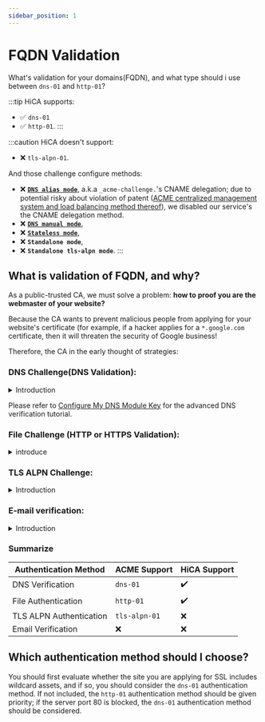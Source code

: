 ```yaml
---
sidebar_position: 1
---
```


# FQDN Validation

What's validation for your domains(FQDN), and what type should i use between `dns-01` and `http-01`?

:::tip
HiCA supports: 
- :white_check_mark: `dns-01`
- :white_check_mark: `http-01`.
:::

:::caution
HiCA doesn't support:
- :x: `tls-alpn-01`.
  
And those challenge configure methods:
- :x: [**`DNS alias mode`**](https://github.com/acmesh-official/acme.sh/wiki/DNS-alias-mode), a.k.a `_acme-challenge.`'s CNAME delegation; due to potential risky about violation of patent ([ACME centralized management system and load balancing method thereof](https://patentimages.storage.googleapis.com/6d/64/3f/b5f66e055c6717/US11316703.pdf)), we disabled our service's the CNAME delegation method.
- :x: [**`DNS manual mode`**](https://github.com/acmesh-official/acme.sh/wiki/DNS-manual-mode),
- :x: [**`Stateless mode`**](https://github.com/acmesh-official/acme.sh/wiki/Stateless-Mode),
- :x: **`Standalone mode`**,
- :x: **`Standalone tls-alpn mode`**.
:::

## What is validation of FQDN, and why?

As a public-trusted CA, we must solve a problem: **how to proof you are the webmaster of your website?**

Because the CA wants to prevent malicious people from applying for your website's certificate (for example, if a hacker applies for a `*.google.com` certificate, then it will threaten the security of Google business!

Therefore, the CA in the early thought of strategies:

### **DNS Challenge(DNS Validation)**: 

<details>
<summary> Introduction </summary>

Ask for registrant to create a DNS record, to proof the ownership of the website.

ACME's DNS challenge was defined `dns-01`.

:::danger warning
In HiCA, wildcard certificate must `dns-01` challenge.
:::


Those situation are DNS validations:：

```bash title="in ACME"
_acme-challenge.<YOUR_DOMAIN>   TXT   tn7UzQBPFq03WOrAs9lyGsOLfWVeZvzikU8.TpQY6VzddC6ZI3A1wtia
```

```bash title="in DigiCert"
_dnsauth.<YOUR_DOMAIN>   TXT   fD2WaHbkRDkRk4tbS1n91LGV6Mh8rbaJPtr
```

```bash title="in Sectigo、SSL.com"
_203E9A41095FD4DC3C7EC8F877CF83CE.<YOUR_DOMAIN>   CNAME   3FB6CDD546409985A0A193EE8BDDF8DE.A041DF8B9192FCBEC0C585EF51FF0FEB.CC65A.trust-provider.com
```

```bash title="in GlobalSign"
@.<YOUR_DOMAIN>       TXT   globalsign-domain-verification=FkSDOqIL1EPGT1rrbV9DsaS3R5xKh6m2Pw0FsmzrjZ
```

> Off topic: For why parsing host headers either start with `@` or `_`, see this article by our researchers：[《Interesting PKI/CA (1) Why does the application for certificate verification begin with "_"》](https://zhuanlan.zhihu.com/p/348254463?)。


After the resolution is completed, the applicant needs to inform the CA, and the CA will query the corresponding DNS host. If the resolution value matches, the applicant is considered eligible.

In `acme.sh` + `HiCA`, the way to use dns authentication is:
```bash title="Note that the command to set up the DNS API has not been executed here, so it is wrong!"
acme.sh --issue \
  -d "<YOUR_DOMAIN>" \ # Put your domain name here, you can wildcard, such as `*.example.com`
  --dns dns_dp \ # Put your DNS provider here, like dns_dp (DNSPod), dns_cf (CloudFlare)
  --days=150 \ # Automatic renewal on day 150
  --server https://acme.hi.cn/directory
```

The DNS API requires API permissions, so we need `export XX_API=<API_KEY>...` to set it.

```bash title="Set up DNS API"
export DP_Id=<你的DNSPod的API ID>
export DP_Key=<你的DNSPod的API Key>
```

#### shortcoming:
  - There is a risk of keeping API credentials on the web server.
  - Your DNS provider may not provide the API.
  - Your DNS API may not be able to provide information about the update time.

</details>

Please refer to [Configure My DNS Module Key](configuration-your-dns-provider.md) for the advanced DNS verification tutorial.


### **File Challenge (HTTP or HTTPS Validation)**:

<details>
<summary>introduce</summary>

If this verification is selected, the CA will require the applicant to upload a text file (content required) to the server to prove the applicant's domain name control qualification.

DNS validation in ACME is defined as `http-01`.

:::danger warning
ACME does not support `HTTPS` authentication (:443), only `HTTP` (:80).
:::

#### advantage:
   - It can be easily automated without additional knowledge about domain name configuration.
   - It allows hosting providers to issue certificates for domains that point to them via CNAME.
   - It works with off-the-shelf web servers.

#### shortcoming:
   - If your ISP blocks port 80, the verification will not work properly (this is more common in residential ISPs and some domestic computer rooms that block 80 by default).
   - We do not allow you to use this authentication method to issue wildcard certificates.
   - If you have multiple web servers, you must ensure that the file is available on all of them.

</details>

### **TLS ALPN Challenge**: 

<details>
<summary>Introduction</summary>

DNS validation in ACME is defined as `tls-alpn-01`.

Because HiCA does not support this verification method, it will not be described in detail here.

:::danger warning
ACME supports `tls-alpn-01` authentication, but HiCA does not.
:::

</details>

### **E-mail verification**: 

<details>

<summary>Introduction</summary>

:::danger warning
ACME does not support email verification (because it cannot be automated).
:::

Select this verification, the CA will send an email to the selected mailbox, fill in the unique Token as required to complete the verification.

  * Domain name mailbox built based on domain name
    * `admin@<YOUR_DOMAIN>`
    * `administrator@<YOUR_DOMAIN>`
    * `postmaster@<YOUR_DOMAIN>`
    * `webmaster@<YOUR_DOMAIN>`
    * `hostmaster@<YOUR_DOMAIN>`
  * The WHOIS administrator email address when the domain name was registered
    * Due to ICANN compliance requirements, international domain names have basically opened Whois Privacy, and now they are no longer available
    * CN domain names do not comply with Whois Privacy, and WHOIS mailboxes can still be used for the time being

</details>

### Summarize

| Authentication Method | ACME Support | HiCA Support |
| ------------ | ------------- | --------- |
| DNS Verification | `dns-01` | ✔️ |
| File Authentication | `http-01` | ✔️ |
| TLS ALPN Authentication | `tls-alpn-01` | ❌ |
| Email Verification | ❌ | ❌ |

## Which authentication method should I choose?

You should first evaluate whether the site you are applying for SSL includes wildcard assets, and if so, you should consider the `dns-01` authentication method.
If not included, the `http-01` authentication method should be given priority; if the server port 80 is blocked, the `dns-01` authentication method should be considered.